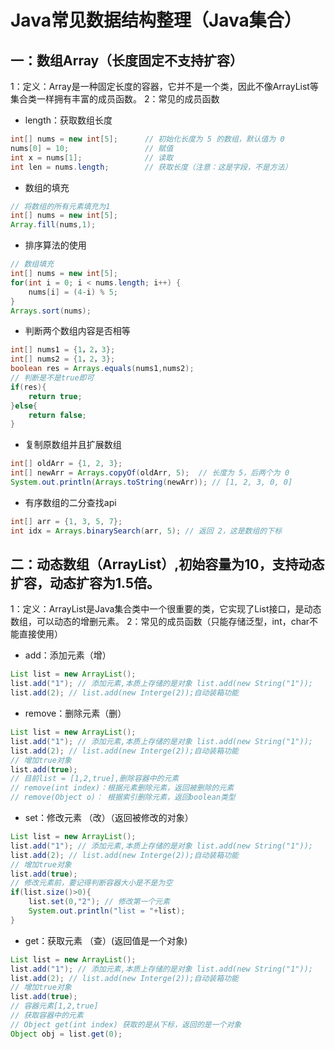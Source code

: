 # Java常见数据结构整理（Java集合）
## 一：数组Array（长度固定不支持扩容）
1：定义：Array是一种固定长度的容器，它并不是一个类，因此不像ArrayList等集合类一样拥有丰富的成员函数。
2：常见的成员函数
- length：获取数组长度
```java
int[] nums = new int[5];      // 初始化长度为 5 的数组，默认值为 0
nums[0] = 10;                 // 赋值
int x = nums[1];              // 读取
int len = nums.length;        // 获取长度（注意：这是字段，不是方法）
```

- 数组的填充
```java
// 将数组的所有元素填充为1
int[] nums = new int[5];
Array.fill(nums,1);
```

- 排序算法的使用
```java
// 数组填充
int[] nums = new int[5];
for(int i = 0; i < nums.length; i++) {
    nums[i] = (4-i) % 5;
}
Arrays.sort(nums);
```

- 判断两个数组内容是否相等
```java
int[] nums1 = {1，2，3};
int[] nums2 = {1，2，3};
boolean res = Arrays.equals(nums1,nums2);
// 判断是不是true即可
if(res){
    return true;
}else{
    return false;
}
```

- 复制原数组并且扩展数组
```java
int[] oldArr = {1, 2, 3};
int[] newArr = Arrays.copyOf(oldArr, 5);  // 长度为 5，后两个为 0
System.out.println(Arrays.toString(newArr)); // [1, 2, 3, 0, 0]
```

- 有序数组的二分查找api
```java
int[] arr = {1, 3, 5, 7};
int idx = Arrays.binarySearch(arr, 5); // 返回 2，这是数组的下标
```
## 二：动态数组（ArrayList）,初始容量为10，支持动态扩容，动态扩容为1.5倍。
1：定义：ArrayList是Java集合类中一个很重要的类，它实现了List接口，是动态数组，可以动态的增删元素。
2：常见的成员函数（只能存储泛型，int，char不能直接使用）
- add：添加元素（增）
``` java
List list = new ArrayList();
list.add("1"); // 添加元素,本质上存储的是对象 list.add(new String("1"));
list.add(2); // list.add(new Interge(2));自动装箱功能
```
- remove：删除元素（删）
``` java
List list = new ArrayList();
list.add("1"); // 添加元素,本质上存储的是对象 list.add(new String("1"));
list.add(2); // list.add(new Interge(2));自动装箱功能
// 增加true对象
list.add(true); 
// 目前list = [1,2,true],删除容器中的元素
// remove(int index)：根据元素删除元素，返回被删除的元素
// remove(Object o)： 根据索引删除元素，返回boolean类型
``` 
- set：修改元素 （改）（返回被修改的对象）
``` java
List list = new ArrayList();
list.add("1"); // 添加元素,本质上存储的是对象 list.add(new String("1"));
list.add(2); // list.add(new Interge(2));自动装箱功能
// 增加true对象
list.add(true);
// 修改元素前，要记得判断容器大小是不是为空 
if(list.size()>0){
    list.set(0,"2"); // 修改第一个元素
    System.out.println("list = "+list);
}
``` 
- get：获取元素 （查）(返回值是一个对象)
``` java
List list = new ArrayList();
list.add("1"); // 添加元素,本质上存储的是对象 list.add(new String("1"));
list.add(2); // list.add(new Interge(2));自动装箱功能
// 增加true对象
list.add(true);
// 容器元素[1,2,true]
// 获取容器中的元素
// Object get(int index) 获取的是从下标，返回的是一个对象
Object obj = list.get(0); 
``` 

